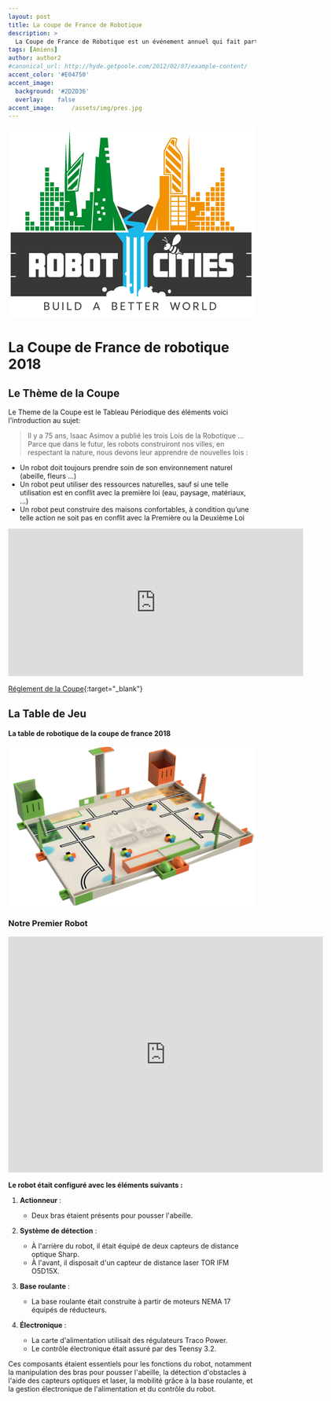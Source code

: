 ```yaml
---
layout: post
title: La coupe de France de Robotique
description: >
  La Coupe de France de Robotique est un événement annuel qui fait particier des étudiants, ingenieurs et passionnés autour de la robotique 
tags: [Amiens]
author: author2
#canonical_url: http://hyde.getpoole.com/2012/02/07/example-content/
accent_color: '#E04750'
accent_image:
  background: '#2D2D36'
  overlay:    false
accent_image:     /assets/img/pres.jpg
---
```

![futur city](/assets/img/Robot_city.png)

# La Coupe de France de robotique 2018
## Le Thème de la Coupe 
Le Theme de la Coupe est le Tableau Périodique des éléments voici l'introduction au sujet:
> Il y a 75 ans, Isaac Asimov a publié les trois Lois de la Robotique …
Parce que dans le futur, les robots construiront nos villes, en respectant la nature, nous devons leur apprendre de nouvelles lois :
- Un robot doit toujours prendre soin de son environnement naturel (abeille, fleurs …)
- Un robot peut utiliser des ressources naturelles, sauf si une telle utilisation est en conflit avec la première loi (eau, paysage, matériaux, …)
- Un robot peut construire des maisons confortables, à condition qu’une telle action ne soit pas en conflit avec la Première ou la Deuxième Loi

<iframe width="600" height="300" src="https://www.youtube.com/embed/WQNe7IYCyxc" title="Rentrée de la Robotique 2018" frameborder="0" allow="accelerometer; autoplay; clipboard-write; encrypted-media; gyroscope; picture-in-picture; web-share" allowfullscreen></iframe>

[Réglement de la Coupe](assets/rglmt/Eurobot2018_Rules_final_FR.pdf){:target="_blank"}

## La Table de Jeu
#### La table de robotique de la coupe de france 2018
![Table_de_Robotique](/assets/img/Table_de_Robotique_2018.png)

### Notre Premier Robot

<iframe src="https://myhub.autodesk360.com/ue28f5c80/shares/public/SH7f1edQT22b515c761efd62b17b9d608791?mode=embed" width="640" height="480" allowfullscreen="true" webkitallowfullscreen="true" mozallowfullscreen="true"  frameborder="0"></iframe>

**Le robot était configuré avec les éléments suivants :**

1. **Actionneur** :
   - Deux bras étaient présents pour pousser l'abeille.

2. **Système de détection** :
   - À l'arrière du robot, il était équipé de deux capteurs de distance optique Sharp.
   - À l'avant, il disposait d'un capteur de distance laser TOR IFM O5D15X.

3. **Base roulante** :
   - La base roulante était construite à partir de moteurs NEMA 17 équipés de réducteurs.

4. **Électronique** :
   - La carte d'alimentation utilisait des régulateurs Traco Power.
   - Le contrôle électronique était assuré par des Teensy 3.2.

Ces composants étaient essentiels pour les fonctions du robot, notamment la manipulation des bras pour pousser l'abeille, la détection d'obstacles à l'aide des capteurs optiques et laser, la mobilité grâce à la base roulante, et la gestion électronique de l'alimentation et du contrôle du robot.